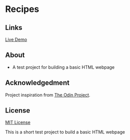 # Recipes

## Links

[Live Demo](https://spykernz.github.io/odin-recipes)

## About

- A test project for building a basic HTML webpage

## Acknowledgedment

Project inspiration from [The Odin Project](https://www.theodinproject.com).

## License

[MIT License](https://opensource.org/licenses/MIT)

This is a short test project to build a basic HTML webpage
